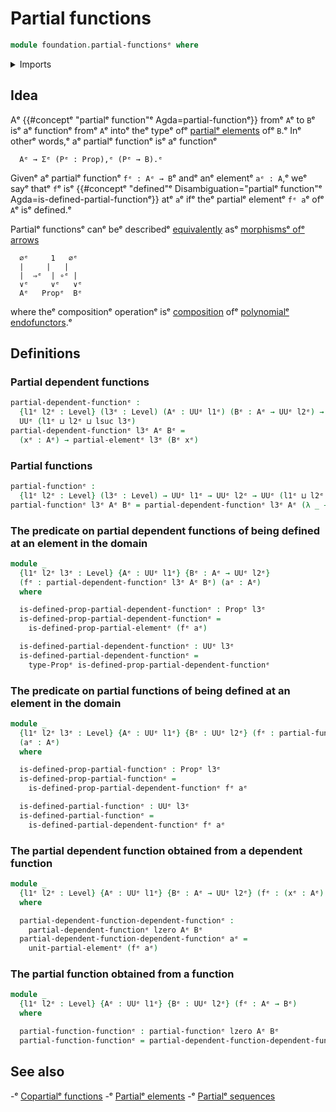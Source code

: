 # Partial functions

```agda
module foundation.partial-functionsᵉ where
```

<details><summary>Imports</summary>

```agda
open import foundation.partial-elementsᵉ
open import foundation.universe-levelsᵉ

open import foundation-core.propositionsᵉ
```

</details>

## Idea

Aᵉ {{#conceptᵉ "partialᵉ function"ᵉ Agda=partial-functionᵉ}} fromᵉ `A`ᵉ to `B`ᵉ isᵉ aᵉ
functionᵉ fromᵉ `A`ᵉ intoᵉ theᵉ typeᵉ ofᵉ
[partialᵉ elements](foundation.partial-elements.mdᵉ) ofᵉ `B`.ᵉ Inᵉ otherᵉ words,ᵉ aᵉ
partialᵉ functionᵉ isᵉ aᵉ functionᵉ

```text
  Aᵉ → Σᵉ (Pᵉ : Prop),ᵉ (Pᵉ → B).ᵉ
```

Givenᵉ aᵉ partialᵉ functionᵉ `fᵉ : Aᵉ → B`ᵉ andᵉ anᵉ elementᵉ `aᵉ : A`,ᵉ weᵉ sayᵉ thatᵉ `f`ᵉ isᵉ
{{#conceptᵉ "defined"ᵉ Disambiguation="partialᵉ function"ᵉ Agda=is-defined-partial-functionᵉ}}
atᵉ `a`ᵉ ifᵉ theᵉ partialᵉ elementᵉ `fᵉ a`ᵉ ofᵉ `A`ᵉ isᵉ defined.ᵉ

Partialᵉ functionsᵉ canᵉ beᵉ describedᵉ
[equivalently](foundation-core.equivalences.mdᵉ) asᵉ
[morphismsᵉ ofᵉ arrows](foundation.morphisms-arrows.mdᵉ)

```text
  ∅ᵉ     1   ∅ᵉ
  |     |   |
  |  ⇒ᵉ  | ∘ᵉ |
  ∨ᵉ     ∨ᵉ   ∨ᵉ
  Aᵉ   Propᵉ  Bᵉ
```

where theᵉ compositionᵉ operationᵉ isᵉ
[composition](species.composition-cauchy-series-species-of-types.mdᵉ) ofᵉ
[polynomialᵉ endofunctors](trees.polynomial-endofunctors.md).ᵉ

## Definitions

### Partial dependent functions

```agda
partial-dependent-functionᵉ :
  {l1ᵉ l2ᵉ : Level} (l3ᵉ : Level) (Aᵉ : UUᵉ l1ᵉ) (Bᵉ : Aᵉ → UUᵉ l2ᵉ) →
  UUᵉ (l1ᵉ ⊔ l2ᵉ ⊔ lsuc l3ᵉ)
partial-dependent-functionᵉ l3ᵉ Aᵉ Bᵉ =
  (xᵉ : Aᵉ) → partial-elementᵉ l3ᵉ (Bᵉ xᵉ)
```

### Partial functions

```agda
partial-functionᵉ :
  {l1ᵉ l2ᵉ : Level} (l3ᵉ : Level) → UUᵉ l1ᵉ → UUᵉ l2ᵉ → UUᵉ (l1ᵉ ⊔ l2ᵉ ⊔ lsuc l3ᵉ)
partial-functionᵉ l3ᵉ Aᵉ Bᵉ = partial-dependent-functionᵉ l3ᵉ Aᵉ (λ _ → Bᵉ)
```

### The predicate on partial dependent functions of being defined at an element in the domain

```agda
module _
  {l1ᵉ l2ᵉ l3ᵉ : Level} {Aᵉ : UUᵉ l1ᵉ} {Bᵉ : Aᵉ → UUᵉ l2ᵉ}
  (fᵉ : partial-dependent-functionᵉ l3ᵉ Aᵉ Bᵉ) (aᵉ : Aᵉ)
  where

  is-defined-prop-partial-dependent-functionᵉ : Propᵉ l3ᵉ
  is-defined-prop-partial-dependent-functionᵉ =
    is-defined-prop-partial-elementᵉ (fᵉ aᵉ)

  is-defined-partial-dependent-functionᵉ : UUᵉ l3ᵉ
  is-defined-partial-dependent-functionᵉ =
    type-Propᵉ is-defined-prop-partial-dependent-functionᵉ
```

### The predicate on partial functions of being defined at an element in the domain

```agda
module _
  {l1ᵉ l2ᵉ l3ᵉ : Level} {Aᵉ : UUᵉ l1ᵉ} {Bᵉ : UUᵉ l2ᵉ} (fᵉ : partial-functionᵉ l3ᵉ Aᵉ Bᵉ)
  (aᵉ : Aᵉ)
  where

  is-defined-prop-partial-functionᵉ : Propᵉ l3ᵉ
  is-defined-prop-partial-functionᵉ =
    is-defined-prop-partial-dependent-functionᵉ fᵉ aᵉ

  is-defined-partial-functionᵉ : UUᵉ l3ᵉ
  is-defined-partial-functionᵉ =
    is-defined-partial-dependent-functionᵉ fᵉ aᵉ
```

### The partial dependent function obtained from a dependent function

```agda
module _
  {l1ᵉ l2ᵉ : Level} {Aᵉ : UUᵉ l1ᵉ} {Bᵉ : Aᵉ → UUᵉ l2ᵉ} (fᵉ : (xᵉ : Aᵉ) → Bᵉ xᵉ)
  where

  partial-dependent-function-dependent-functionᵉ :
    partial-dependent-functionᵉ lzero Aᵉ Bᵉ
  partial-dependent-function-dependent-functionᵉ aᵉ =
    unit-partial-elementᵉ (fᵉ aᵉ)
```

### The partial function obtained from a function

```agda
module _
  {l1ᵉ l2ᵉ : Level} {Aᵉ : UUᵉ l1ᵉ} {Bᵉ : UUᵉ l2ᵉ} (fᵉ : Aᵉ → Bᵉ)
  where

  partial-function-functionᵉ : partial-functionᵉ lzero Aᵉ Bᵉ
  partial-function-functionᵉ = partial-dependent-function-dependent-functionᵉ fᵉ
```

## See also

-ᵉ [Copartialᵉ functions](foundation.copartial-functions.mdᵉ)
-ᵉ [Partialᵉ elements](foundation.partial-elements.mdᵉ)
-ᵉ [Partialᵉ sequences](foundation.partial-sequences.mdᵉ)